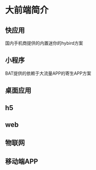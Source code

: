 # 大前端简介

## 快应用

国内手机商提供的内置迷你的hybird方案

## 小程序

BAT提供的依赖于大流量APP的寄生APP方案

## 桌面应用

## h5

## web

## 物联网

## 移动端APP